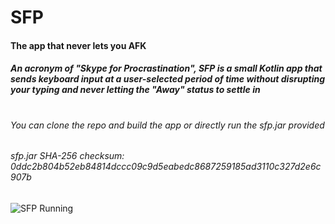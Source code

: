 # SFP
#### The app that never lets you AFK
##### An acronym of "Skype for Procrastination", SFP is a small Kotlin app that sends keyboard input at a user-selected period of time without disrupting your typing and never letting the "Away" status to settle in
#
###### You can clone the repo and build the app or directly run the *sfp.jar* provided
###### sfp.jar SHA-256 checksum: *0ddc2b804b52eb84814dccc09c9d5eabedc8687259185ad3110c327d2e6c907b*

![SFP Running](https://i.ibb.co/zNfWJbP/Untitled.png "SFP running")
